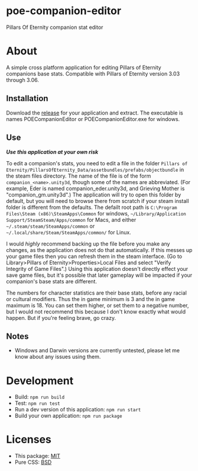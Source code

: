 # poe-companion-editor
Pillars Of Eternity companion stat editor
 
# About
A simple cross platform application for editing Pillars of Eternity companions base stats.  Compatible with Pillars of Eternity version 3.03 through 3.06.
 
## Installation
Download the [release](https://github.com/bkovacevich/poe-companion-editor/releases) for your application and extract.  The executable is names POECompanionEditor or POECompanionEditor.exe for windows.
 
## Use

***Use this application at your own risk***

To edit a companion's stats, you need to edit a file in the folder ```Pillars of Eternity/PillarsOfEternity_Data/assetbundles/prefabs/objectbundle``` in the steam files directory.  The name of the file is of the form ```companion_<name>.unity3d```, though some of the names are abbreviated. (For example, Eder is named companion_eder.unity3d, and Grieving Mother is "companion_gm.unity3d".)  The application will try to open this folder by default, but you will need to browse there from scratch if your steam install folder is different from the defaults.  The defailt root path is ```C:\Program Files\Steam (x86)\SteamApps\Common``` for windows, ```~/Library/Application Support/SteamSteam/Apps/common``` for Macs, and either ```~/.steam/steam/SteamApps/common``` or ```~/.local/share/Steam/SteamApps/common/``` for Linux.
 
I would *highly* recommend backing up the file before you make any changes, as the application does not do that automatically.  If this messes up your game files then you can refresh them in the steam interface. (Go to Library>Pillars of Eternity>Properties>Local Files and select "Verify Integrity of Game Files".)  Using this application doesn't directly effect your save game files, but it's possible that later gameplay will be impacted if your companion's base stats are different.
 
The numbers for character statistics are their base stats, before any racial or cultural modifiers.  Thus the in game minimum is 3 and the in game maximum is 18.  You can set them higher, or set them to a negative number, but I would not recommend this because I don't know exactly what would happen.  But if you're feeling brave, go crazy.
 
## Notes
* Windows and Darwin versions are currently untested, please let me know about any issues using them.

# Development

* Build: ```npm run build```
* Test:  ```npm run test```
* Run a dev version of this application: ```npm run start```
* Build your own application: ```npm run package```

# Licenses
 
* This package: [MIT](LICENSE)
* Pure CSS: [BSD](assets/pure/LICENSE.md)

